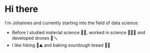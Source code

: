 # Hi there

I'm Johannes and currently starting into the field of data science.

* Before I studied material science 👨‍🎓, worked in science 👨‍🔬🔬 and developed drones 🚁🪛
* I like hiking 🥾⛰️ and baking sourdough bread 🍞🥖

